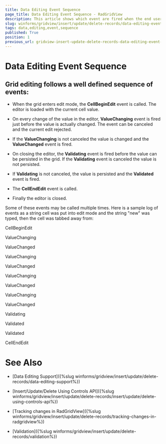 ```yaml
---
title: Data Editing Event Sequence
page_title: Data Editing Event Sequence - RadGridView
description: This article shows which event are fired when the end user performs data editing operation.
slug: winforms/gridview/insert/update/delete-records/data-editing-event-sequence
tags: data,editing,event,sequence
published: True
position: 1
previous_url: gridview-insert-update-delete-records-data-editing-event-sequence
---
```


# Data Editing Event Sequence

## Grid editing follows a well defined sequence of events: 

* When the grid enters edit mode, the __CellBeginEdit__ event is called. The editor is loaded with the current cell value.

* On every change of the value in the editor, __ValueChanging__ event is fired just before the value is actually changed. The event can be canceled and the current edit rejected.

* If the __ValueChanging__ is not canceled the value is changed and the __ValueChanged__ event is fired.

* On closing the editor, the __Validating__ event is fired before the value can be persisted in the grid. If the __Validating__ event is canceled the value is not persisted.

* If __Validating__ is not canceled, the value is persisted and the __Validated__ event is fired.

* The __CellEndEdit__ event is called. 

* Finally the editor is closed.

Some of these events may be called multiple times. Here is a sample log of events as a string cell was put into edit mode and the string "new" was typed, then the cell was tabbed away from:

CellBeginEdit

ValueChanging

ValueChanged

ValueChanging

ValueChanged

ValueChanging

ValueChanged

ValueChanging

ValueChanged

Validating

Validated

Validated

CellEndEdit
# See Also
* [Data Editing Support]({%slug winforms/gridview/insert/update/delete-records/data-editing-support%})

* [Insert/Update/Delete Using Controls API]({%slug winforms/gridview/insert/update/delete-records/insert/update/delete-using-controls-api%})

* [Tracking changes in RadGridView]({%slug winforms/gridview/insert/update/delete-records/tracking-changes-in-radgridview%})

* [Validation]({%slug winforms/gridview/insert/update/delete-records/validation%})


